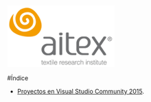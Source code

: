 ![logo_aitex.png](../nodejs/images/logo_aitex_min.png "Logotipo de Aitex")

#Índice

+ [Proyectos en Visual Studio Community 2015](docs/visualStudio%20projects/README.md).
